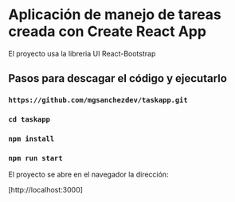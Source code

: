 # Aplicación de manejo de tareas creada con Create React App

El proyecto usa la libreria UI React-Bootstrap

## Pasos para descagar el código y ejecutarlo

### `https://github.com/mgsanchezdev/taskapp.git `

### `cd taskapp`

### `npm install`

### `npm run start`

El proyecto se abre en el navegador la dirección:

[http://localhost:3000]
